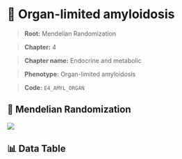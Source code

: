 # 🧪 Organ-limited amyloidosis

> **Root:** Mendelian Randomization

> **Chapter:** 4  

> **Chapter name:** Endocrine and metabolic

> **Phenotype:** Organ-limited amyloidosis  

> **Code:** `E4_AMYL_ORGAN`

## 🧬 Mendelian Randomization  

<img src="/MR/Figures/Forward/E4_AMYL_ORGAN.png"/>

## 📊 Data Table

<CsvTableMRF src="/public/MR/Data/Forward/E4_AMYL_ORGAN.csv"/>

